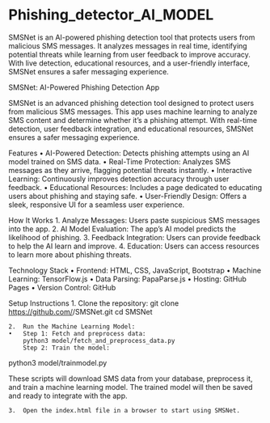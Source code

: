 # Phishing_detector_AI_MODEL
SMSNet is an AI-powered phishing detection tool that protects users from malicious SMS messages. It analyzes messages in real time, identifying potential threats while learning from user feedback to improve accuracy. With live detection, educational resources, and a user-friendly interface, SMSNet ensures a safer messaging experience.

SMSNet: AI-Powered Phishing Detection App

SMSNet is an advanced phishing detection tool designed to protect users from malicious SMS messages. This app uses machine learning to analyze SMS content and determine whether it’s a phishing attempt. With real-time detection, user feedback integration, and educational resources, SMSNet ensures a safer messaging experience.

Features
	•	AI-Powered Detection: Detects phishing attempts using an AI model trained on SMS data.
	•	Real-Time Protection: Analyzes SMS messages as they arrive, flagging potential threats instantly.
	•	Interactive Learning: Continuously improves detection accuracy through user feedback.
	•	Educational Resources: Includes a page dedicated to educating users about phishing and staying safe.
	•	User-Friendly Design: Offers a sleek, responsive UI for a seamless user experience.

 How It Works
	1.	Analyze Messages: Users paste suspicious SMS messages into the app.
	2.	AI Model Evaluation: The app’s AI model predicts the likelihood of phishing.
	3.	Feedback Integration: Users can provide feedback to help the AI learn and improve.
	4.	Education: Users can access resources to learn more about phishing threats.

 Technology Stack
	•	Frontend: HTML, CSS, JavaScript, Bootstrap
	•	Machine Learning: TensorFlow.js
	•	Data Parsing: PapaParse.js
	•	Hosting: GitHub Pages
	•	Version Control: GitHub

 Setup Instructions
	1.	Clone the repository: git clone https://github.com/<your-username>/SMSNet.git
     		cd SMSNet

	2.	Run the Machine Learning Model:
	•	Step 1: Fetch and preprocess data:
 		python3 model/fetch_and_preprocess_data.py 
   		Step 2: Train the model:

  python3 model/trainmodel.py

  These scripts will download SMS data from your database, preprocess it, and train a machine learning model. The trained model will then be saved and ready to integrate with the app.

	3.	Open the index.html file in a browser to start using SMSNet.
